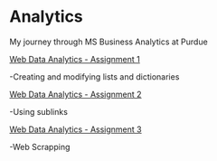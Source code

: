# Analytics
My journey through MS Business Analytics at Purdue

[Web Data Analytics - Assignment 1](https://github.com/sdhar10/Analytics/blob/main/dhar_sheen_hw1.ipynb)

-Creating and modifying lists and dictionaries

[Web Data Analytics - Assignment 2](https://github.com/sdhar10/Analytics/blob/main/dhar_sheen_hw2.ipynb)

-Using sublinks

[Web Data Analytics - Assignment 3](https://github.com/sdhar10/Analytics/blob/main/dhar_sheen_hw3.ipynb)

-Web Scrapping 
